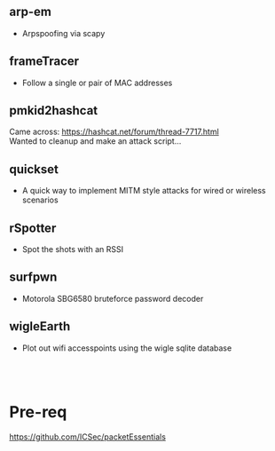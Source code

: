 ## arp-em
* Arpspoofing via scapy

## frameTracer
* Follow a single or pair of MAC addresses

## pmkid2hashcat
Came across:
https://hashcat.net/forum/thread-7717.html</br>
Wanted to cleanup and make an attack script...

## quickset
* A quick way to implement MITM style attacks for wired or wireless scenarios

## rSpotter
* Spot the shots with an RSSI

## surfpwn
* Motorola SBG6580 bruteforce password decoder

## wigleEarth
* Plot out wifi accesspoints using the wigle sqlite database
</br></br>
</br></br>
# Pre-req
https://github.com/ICSec/packetEssentials
